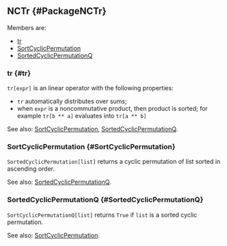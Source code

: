 ## NCTr {#PackageNCTr}

Members are:

* [tr](#tr)
* [SortCyclicPermutation](#SortCyclicPermutation)
* [SortedCyclicPermutationQ](#SortedCyclicPermutationQ)

### tr {#tr}

`tr[expr]` is an linear operator with the following properties:

* `tr` automatically distributes over sums;
* when `expr` is a noncommutative product, then product is sorted;
  for example `tr[b ** a]` evaluates into `tr[a ** b]`

See also:
[SortCyclicPermutation](#SortCyclicPermutation),
[SortedCyclicPermutationQ](#SortedCyclicPermutationQ).

### SortCyclicPermutation {#SortCyclicPermutation}

`SortedCyclicPermutation[list]` returns a cyclic permutation of list sorted in
ascending order.

See also:
[SortedCyclicPermutationQ](#SortedCyclicPermutationQ).

### SortedCyclicPermutationQ {#SortedCyclicPermutationQ}

`SortCyclicPermutationQ[list]` returns `True` if `list` is a sorted cyclic permutation.

See also:
[SortCyclicPermutation](#SortCyclicPermutation).
